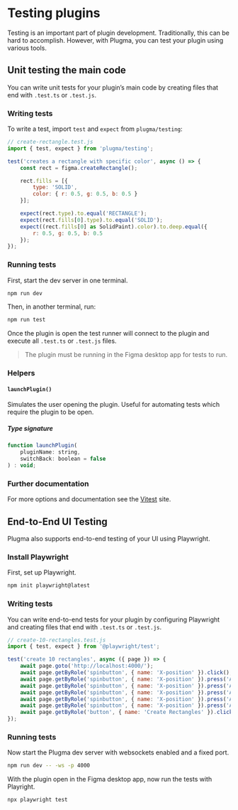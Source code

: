 # Testing plugins

Testing is an important part of plugin development. Traditionally, this can be hard to accomplish. However, with Plugma, you can test your plugin using various tools.

## Unit testing the main code

You can write unit tests for your plugin’s main code by creating files that end with `.test.ts` or `.test.js`.

### Writing tests

To write a test, import `test` and `expect` from `plugma/testing`:

```js
// create-rectangle.test.js
import { test, expect } from 'plugma/testing';

test('creates a rectangle with specific color', async () => {
    const rect = figma.createRectangle();

    rect.fills = [{
        type: 'SOLID',
        color: { r: 0.5, g: 0.5, b: 0.5 }
    }];

    expect(rect.type).to.equal('RECTANGLE');
    expect(rect.fills[0].type).to.equal('SOLID');
    expect((rect.fills[0] as SolidPaint).color).to.deep.equal({
        r: 0.5, g: 0.5, b: 0.5
    });
});
```

### Running tests

First, start the dev server in one terminal.

```bash
npm run dev
```

Then, in another terminal, run:

```bash
npm run test
```

Once the plugin is open the test runner will connect to the plugin and execute all `.test.ts` or `.test.js` files.

<blockquote class="info">
The plugin must be running in the Figma desktop app for tests to run.
</blockquote>

### Helpers

#### `launchPlugin()`

Simulates the user opening the plugin. Useful for automating tests which require the plugin to be open.

##### Type signature

```js
function launchPlugin(
    pluginName: string,
    switchBack: boolean = false
) : void;
```

### Further documentation

For more options and documentation see the [Vitest](https://vitest.dev/guide/) site.

## End-to-End UI Testing

Plugma also supports end-to-end testing of your UI using Playwright.

### Install Playwright

First, set up Playwright.

```bash
npm init playwright@latest
```

### Writing tests

You can write end-to-end tests for your plugin by configuring Playwright and creating files that end with `.test.ts` or `.test.js`.

```js
// create-10-rectangles.test.js
import { test, expect } from '@playwright/test';

test('create 10 rectangles', async ({ page }) => {
	await page.goto('http://localhost:4000/');
	await page.getByRole('spinbutton', { name: 'X-position' }).click();
	await page.getByRole('spinbutton', { name: 'X-position' }).press('ArrowUp');
	await page.getByRole('spinbutton', { name: 'X-position' }).press('ArrowUp');
	await page.getByRole('spinbutton', { name: 'X-position' }).press('ArrowUp');
	await page.getByRole('spinbutton', { name: 'X-position' }).press('ArrowUp');
	await page.getByRole('spinbutton', { name: 'X-position' }).press('ArrowUp');
	await page.getByRole('button', { name: 'Create Rectangles' }).click();
});
```

### Running tests

Now start the Plugma dev server with websockets enabled and a fixed port.

```bash
npm run dev -- -ws -p 4000
```

With the plugin open in the Figma desktop app, now run the tests with Playright.

```bash
npx playwright test
```
